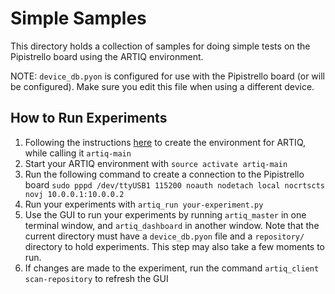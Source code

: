 # Simple Samples

This directory holds a collection of samples for doing simple tests on the Pipistrello board using the ARTIQ environment.

NOTE: `device_db.pyon` is configured for use with the Pipistrello board (or will be configured). Make sure you edit this file when using a different device.

## How to Run Experiments

1. Following the instructions [here](https://m-labs.hk/artiq/manual-release-2/installing.html#installing-artiq) to create the environment for ARTIQ, while calling it `artiq-main`
2. Start your ARTIQ environment with `source activate artiq-main`
3. Run the following command to create a connection to the Pipistrello board
```sudo pppd /dev/ttyUSB1 115200 noauth nodetach local nocrtscts novj 10.0.0.1:10.0.0.2```
4. Run your experiments with `artiq_run your-experiment.py`
5. Use the GUI to run your experiments by running `artiq_master` in one terminal window, and `artiq_dashboard` in another window. Note that the current directory must have a `device_db.pyon` file and a `repository/` directory to hold experiments. This step may also take a few moments to run.
6. If changes are made to the experiment, run the command `artiq_client scan-repository` to refresh the GUI
